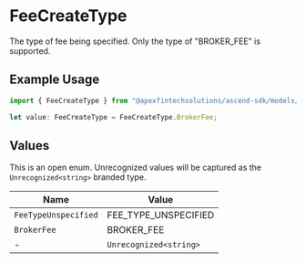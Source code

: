 # FeeCreateType

The type of fee being specified. Only the type of "BROKER_FEE" is supported.

## Example Usage

```typescript
import { FeeCreateType } from "@apexfintechsolutions/ascend-sdk/models/components";

let value: FeeCreateType = FeeCreateType.BrokerFee;
```

## Values

This is an open enum. Unrecognized values will be captured as the `Unrecognized<string>` branded type.

| Name                   | Value                  |
| ---------------------- | ---------------------- |
| `FeeTypeUnspecified`   | FEE_TYPE_UNSPECIFIED   |
| `BrokerFee`            | BROKER_FEE             |
| -                      | `Unrecognized<string>` |